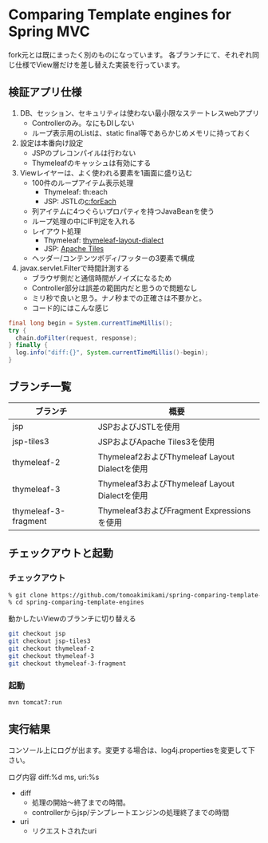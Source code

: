# Comparing Template engines for Spring MVC

fork元とは既にまったく別のものになっています。
各ブランチにて、それぞれ同じ仕様でView層だけを差し替えた実装を行っています。

## 検証アプリ仕様
1. DB、セッション、セキュリティは使わない最小限なステートレスwebアプリ
    * Controllerのみ。なにもDIしない
    * ループ表示用のListは、static final等であらかじめメモリに持っておく
2. 設定は本番向け設定
    * JSPのプレコンパイルは行わない
    * Thymeleafのキャッシュは有効にする
3. Viewレイヤーは、よく使われる要素を1画面に盛り込む
    * 100件のループアイテム表示処理
        * Thymeleaf: th:each
        * JSP: JSTLの[c:forEach](http://struts.wasureppoi.com/jstl/02_foreach.html)
    * 列アイテムに4つぐらいプロパティを持つJavaBeanを使う
    * ループ処理の中にIF判定を入れる
    * レイアウト処理
        * Thymeleaf: [thymeleaf-layout-dialect](https://github.com/ultraq/thymeleaf-layout-dialect)
        * JSP: [Apache Tiles](https://tiles.apache.org/)
    * ヘッダー/コンテンツボディ/フッターの3要素で構成
4. javax.servlet.Filterで時間計測する
    * ブラウザ側だと通信時間がノイズになるため
    * Controller部分は誤差の範囲内だと思うので問題なし
    * ミリ秒で良いと思う。ナノ秒までの正確さは不要かと。
    * コード的にはこんな感じ

```java
final long begin = System.currentTimeMillis();
try {
  chain.doFilter(request, response);
} finally {
  log.info("diff:{}", System.currentTimeMillis()-begin);
}
```

## ブランチ一覧

|ブランチ|概要|
|-------|------|
|jsp|JSPおよびJSTLを使用|
|jsp-tiles3|JSPおよびApache Tiles3を使用|
|thymeleaf-2|Thymeleaf2およびThymeleaf Layout Dialectを使用|
|thymeleaf-3|Thymeleaf3およびThymeleaf Layout Dialectを使用|
|thymeleaf-3-fragment|Thymeleaf3およびFragment Expressionsを使用|

##  チェックアウトと起動

### チェックアウト

```bash
% git clone https://github.com/tomoakimikami/spring-comparing-template-engines.git
% cd spring-comparing-template-engines
```

動かしたいViewのブランチに切り替える

```bash
git checkout jsp
git checkout jsp-tiles3
git checkout thymeleaf-2
git checkout thymeleaf-3
git checkout thymeleaf-3-fragment
```

### 起動

```bash
mvn tomcat7:run
```

## 実行結果

コンソール上にログが出ます。変更する場合は、log4j.propertiesを変更して下さい。

ログ内容
    diff:%d ms, uri:%s

* diff
    - 処理の開始〜終了までの時間。
    - controllerからjsp/テンプレートエンジンの処理終了までの時間
* uri
    - リクエストされたuri
